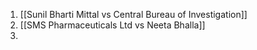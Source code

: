 1. [[Sunil Bharti Mittal vs Central Bureau of Investigation]]
2. [[SMS Pharmaceuticals Ltd vs Neeta Bhalla]]
3. 
